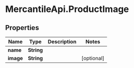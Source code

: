 # MercantileApi.ProductImage

## Properties
Name | Type | Description | Notes
------------ | ------------- | ------------- | -------------
**name** | **String** |  | 
**image** | **String** |  | [optional] 


